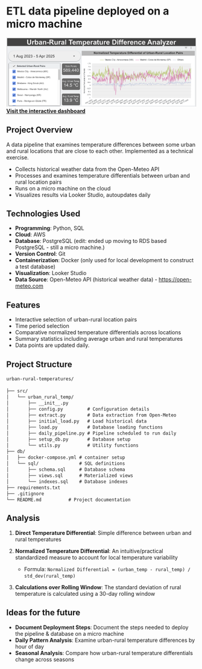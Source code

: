 # ETL data pipeline deployed on a micro machine

<a href="https://lookerstudio.google.com/reporting/c9e8d7e9-dab1-467e-93ee-116ec058932c">
  <img src="./imgs/dashboard_screenshot.png" width="840" alt="dashboard screenshot">
  <br>
  <strong>Visit the interactive dashboard</strong>
</a>

## Project Overview

A data pipeline that examines temperature differences between some urban and rural locations that are close to each other. Implemented as a technical exercise.

- Collects historical weather data from the Open-Meteo API
- Processes and examines temperature differentials between urban and rural location pairs
- Runs on a micro machine on the cloud
- Visualizes results via Looker Studio, autoupdates daily

## Technologies Used

- **Programming**: Python, SQL
- **Cloud**: AWS 
- **Database**: PostgreSQL (edit: ended up moving to RDS based PostgreSQL - still a micro machine.)
- **Version Control**: Git
- **Containerization**: Docker (only used for local development to construct a test database)
- **Visualization**: Looker Studio
- **Data Source**: Open-Meteo API (historical weather data) - https://open-meteo.com
  
## Features

- Interactive selection of urban-rural location pairs
- Time period selection
- Comparative normalized temperature differentials across locations
- Summary statistics including average urban and rural temperatures
- Data points are updated daily.

## Project Structure

```
urban-rural-temperatures/

├── src/           
│   └── urban_rural_temp/
│       ├── __init__.py    
│       ├── config.py         # Configuration details
│       ├── extract.py        # Data extraction from Open-Meteo
│       ├── initial_load.py   # Load historical data
│       ├── load.py           # Database loading functions
│       ├── daily_pipeline.py # Pipeline scheduled to run daily
│       ├── setup_db.py       # Database setup
│       └── utils.py          # Utility functions
├── db/            
│   ├── docker-compose.yml # container setup
│   └── sql/               # SQL definitions
│       ├── schema.sql     # Database schema
│       ├── views.sql      # Materialized views
│       └── indexes.sql    # Database indexes
├── requirements.txt
├── .gitignore
└── README.md          # Project documentation
```


## Analysis

1. **Direct Temperature Differential**: Simple difference between urban and rural temperatures

2. **Normalized Temperature Differential**: An intuitive/practical standardized measure to account for local temperature variability
   - Formula: `Normalized Differential = (urban_temp - rural_temp) / std_dev(rural_temp)`

3. **Calculations over Rolling Window**: The standard deviation of rural temperature is calculated using a 30-day rolling window 

## Ideas for the future
- **Document Deployment Steps**:
   Document the steps needed to deploy the pipeline & database on a micro machine
- **Daily Pattern Analysis**: 
   Examine urban-rural temperature differences by hour of day
- **Seasonal Analysis**:
   Compare how urban-rural temperature differentials change across seasons
